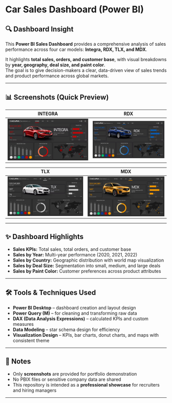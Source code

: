# Car Sales Dashboard (Power BI)

## 🔍 Dashboard Insight
This **Power BI Sales Dashboard** provides a comprehensive analysis of sales performance across four car models: **Integra, RDX, TLX, and MDX**.  

It highlights **total sales, orders, and customer base**, with visual breakdowns by **year, geography, deal size, and paint color**.  
The goal is to give decision-makers a clear, data-driven view of sales trends and product performance across global markets.

---

## 📊 Screenshots (Quick Preview)

| INTEGRA | RDX |
|---------|-----|
| ![Integra](screenshots/INTEGRA%20Dashboard.png) | ![RDX](screenshots/RDX%20Dashboard.png) |

| TLX | MDX |
|-----|-----|
| ![TLX](screenshots/TLX%20Dashboard.png) | ![MDX](screenshots/MDX%20Dashboard.png) |

---

## ✨ Dashboard Highlights
- **Sales KPIs:** Total sales, total orders, and customer base  
- **Sales by Year:** Multi-year performance (2020, 2021, 2022)  
- **Sales by Country:** Geographic distribution with world map visualization  
- **Sales by Deal Size:** Segmentation into small, medium, and large deals  
- **Sales by Paint Color:** Customer preferences across product attributes  

---

## 🛠️ Tools & Techniques Used
- **Power BI Desktop** – dashboard creation and layout design  
- **Power Query (M)** – for cleaning and transforming raw data  
- **DAX (Data Analysis Expressions)** – calculated KPIs and custom measures  
- **Data Modeling** – star schema design for efficiency  
- **Visualization Design** – KPIs, bar charts, donut charts, and maps with consistent theme  

---

## 📌 Notes
- Only **screenshots** are provided for portfolio demonstration  
- No PBIX files or sensitive company data are shared  
- This repository is intended as a **professional showcase** for recruiters and hiring managers  

---
